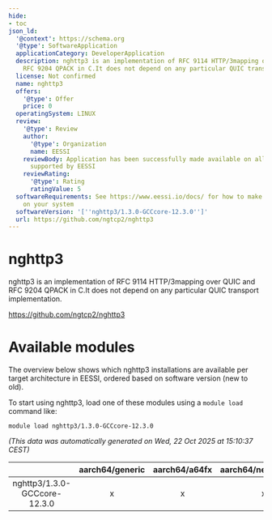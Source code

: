 ```yaml
---
hide:
- toc
json_ld:
  '@context': https://schema.org
  '@type': SoftwareApplication
  applicationCategory: DeveloperApplication
  description: nghttp3 is an implementation of RFC 9114 HTTP/3mapping over QUIC and
    RFC 9204 QPACK in C.It does not depend on any particular QUIC transport implementation.
  license: Not confirmed
  name: nghttp3
  offers:
    '@type': Offer
    price: 0
  operatingSystem: LINUX
  review:
    '@type': Review
    author:
      '@type': Organization
      name: EESSI
    reviewBody: Application has been successfully made available on all architectures
      supported by EESSI
    reviewRating:
      '@type': Rating
      ratingValue: 5
  softwareRequirements: See https://www.eessi.io/docs/ for how to make EESSI available
    on your system
  softwareVersion: '[''nghttp3/1.3.0-GCCcore-12.3.0'']'
  url: https://github.com/ngtcp2/nghttp3
---
```


nghttp3
=======


nghttp3 is an implementation of RFC 9114 HTTP/3mapping over QUIC and RFC 9204 QPACK in C.It does not depend on any particular QUIC transport implementation.

https://github.com/ngtcp2/nghttp3
# Available modules


The overview below shows which nghttp3 installations are available per target architecture in EESSI, ordered based on software version (new to old).

To start using nghttp3, load one of these modules using a `module load` command like:

```shell
module load nghttp3/1.3.0-GCCcore-12.3.0
```

*(This data was automatically generated on Wed, 22 Oct 2025 at 15:10:37 CEST)*

| |aarch64/generic|aarch64/a64fx|aarch64/neoverse_n1|aarch64/neoverse_v1|aarch64/nvidia/grace|x86_64/generic|x86_64/amd/zen2|x86_64/amd/zen3|x86_64/amd/zen4|x86_64/intel/cascadelake|x86_64/intel/haswell|x86_64/intel/icelake|x86_64/intel/sapphirerapids|x86_64/intel/skylake_avx512|
| :---: | :---: | :---: | :---: | :---: | :---: | :---: | :---: | :---: | :---: | :---: | :---: | :---: | :---: | :---: |
|nghttp3/1.3.0-GCCcore-12.3.0|x|x|x|x|x|x|x|x|x|x|x|x|x|x|
